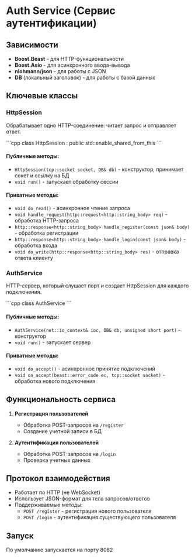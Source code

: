 # Auth Service (Сервис аутентификации)

## Зависимости
- **Boost.Beast** - для HTTP-функциональности
- **Boost.Asio** - для асинхронного ввода-вывода
- **nlohmann/json** - для работы с JSON
- **DB** (локальный заголовок) - для работы с базой данных

## Ключевые классы

### HttpSession
Обрабатывает одно HTTP-соединение: читает запрос и отправляет ответ.

\```cpp
class HttpSession : public std::enable_shared_from_this<HttpSession>
\```

#### Публичные методы:
- `HttpSession(tcp::socket socket, DB& db)` - конструктор, принимает сокет и ссылку на БД
- `void run()` - запускает обработку сессии

#### Приватные методы:
- `void do_read()` - асинхронное чтение запроса
- `void handle_request(http::request<http::string_body> req)` - обработка HTTP-запроса
- `http::response<http::string_body> handle_register(const json& body)` - обработка регистрации
- `http::response<http::string_body> handle_login(const json& body)` - обработка входа
- `void do_write(http::response<http::string_body> res)` - отправка ответа клиенту

### AuthService
HTTP-сервер, который слушает порт и создает HttpSession для каждого подключения.

\```cpp
class AuthService
\```

#### Публичные методы:
- `AuthService(net::io_context& ioc, DB& db, unsigned short port)` - конструктор
- `void run()` - запускает сервер

#### Приватные методы:
- `void do_accept()` - асинхронное принятие подключений
- `void on_accept(beast::error_code ec, tcp::socket socket)` - обработка нового подключения

## Функциональность сервиса
1. **Регистрация пользователей**
   - Обработка POST-запросов на `/register`
   - Создание учетной записи в БД

2. **Аутентификация пользователей**
   - Обработка POST-запросов на `/login`
   - Проверка учетных данных

## Протокол взаимодействия
- Работает по HTTP (не WebSocket)
- Использует JSON-формат для тела запросов/ответов
- Поддерживаемые методы:
  - `POST /register` - регистрация нового пользователя
  - `POST /login` - аутентификация существующего пользователя


## Запуск

По умолчанию запускается на порту 8082
